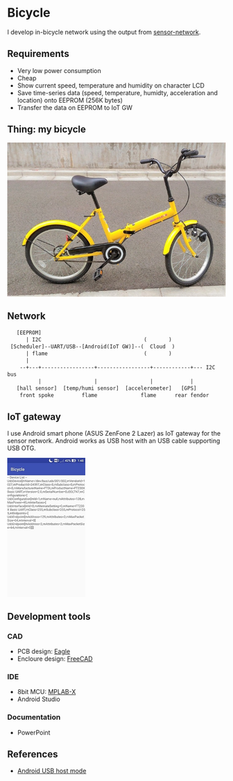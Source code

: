 # Bicycle

I develop in-bicycle network using the output from [sensor-network](https://github.com/araobp/sensor-network).

## Requirements

- Very low power consumption
- Cheap
- Show current speed, temperature and humidity on character LCD
- Save time-series data (speed, temperature, humidty, acceleration and location) onto EEPROM (256K bytes)
- Transfer the data on EEPROM to IoT GW

## Thing: my bicycle

![bicycle](./doc/bicycle.jpg)

## Network

```
   [EEPROM]      
      | I2C                                 (       )
 [Scheduler]--UART/USB--[Android(IoT GW)]--(  Cloud  )
      | flame                               (       )
      |                                                                                                
    --+---+-----------------+-----------------+------------+--- I2C bus
          |                 |                 |            |      
   [hall sensor]  [temp/humi sensor]  [accelerometer]   [GPS]
    front spoke         flame              flame      rear fendor
```

## IoT gateway

I use Android smart phone (ASUS ZenFone 2 Lazer) as IoT gateway for the sensor network. Android works as USB host with an USB cable supporting USB OTG.

![screenshot](./doc/Screenshot_20170701-014814.jpg)

## Development tools

### CAD
- PCB design: [Eagle](https://www.autodesk.com/products/eagle/overview)
- Encloure design: [FreeCAD](https://www.freecadweb.org/)

### IDE
- 8bit MCU: [MPLAB-X](http://www.microchip.com/mplab/mplab-x-ide)
- Android Studio

### Documentation
- PowerPoint

## References
- [Android USB host mode](http://relativelayout.hatenablog.com/entry/2016/08/12/085051)
